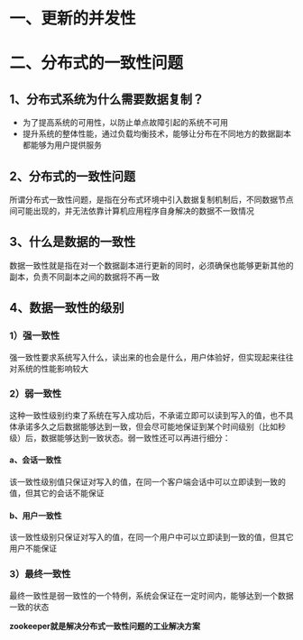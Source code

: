 # 一、更新的并发性

# 二、分布式的一致性问题

## 1、分布式系统为什么需要数据复制？

- 为了提高系统的可用性，以防止单点故障引起的系统不可用
- 提升系统的整体性能，通过负载均衡技术，能够让分布在不同地方的数据副本都能够为用户提供服务

## 2、分布式的一致性问题

所谓分布式一致性问题，是指在分布式环境中引入数据复制机制后，不同数据节点间可能出现的，并无法依靠计算机应用程序自身解决的数据不一致情况

## 3、什么是数据的一致性

数据一致性就是指在对一个数据副本进行更新的同时，必须确保也能够更新其他的副本，负责不同副本之间的数据将不再一致

## 4、数据一致性的级别

### 1）强一致性

强一致性要求系统写入什么，读出来的也会是什么，用户体验好，但实现起来往往对系统的性能影响较大

### 2）弱一致性

这种一致性级别约束了系统在写入成功后，不承诺立即可以读到写入的值，也不具体承诺多久之后数据能够达到一致，但会尽可能地保证到某个时间级别（比如秒级）后，数据能够达到一致状态。弱一致性还可以再进行细分：

#### a、会话一致性

该一致性级别值只保证对写入的值，在同一个客户端会话中可以立即读到一致的值，但其它的会话不能保证

#### b、用户一致性

该一致性级别只保证对写入的值，在同一个用户中可以立即读到一致的值，但其它用户不能保证

### 3）最终一致性

最终一致性是弱一致性的一个特例，系统会保证在一定时间内，能够达到一个数据一致的状态

**zookeeper就是解决分布式一致性问题的工业解决方案**

